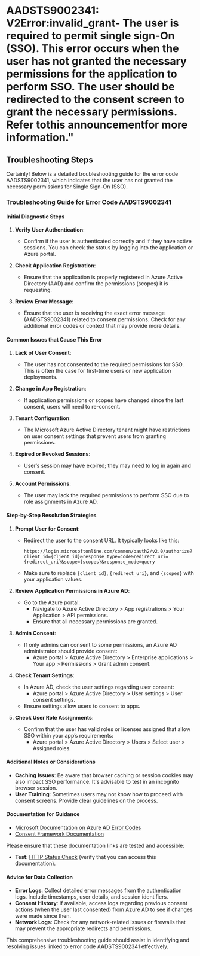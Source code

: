 
# AADSTS9002341: V2Error:invalid_grant- The user is required to permit single sign-On (SSO). This error occurs when the user has not granted the necessary permissions for the application to perform SSO. The user should be redirected to the consent screen to grant the necessary permissions. Refer tothis announcementfor more information."


## Troubleshooting Steps
Certainly! Below is a detailed troubleshooting guide for the error code AADSTS9002341, which indicates that the user has not granted the necessary permissions for Single Sign-On (SSO). 

### Troubleshooting Guide for Error Code AADSTS9002341

#### Initial Diagnostic Steps
1. **Verify User Authentication**:
   - Confirm if the user is authenticated correctly and if they have active sessions. You can check the status by logging into the application or Azure portal.
   
2. **Check Application Registration**:
   - Ensure that the application is properly registered in Azure Active Directory (AAD) and confirm the permissions (scopes) it is requesting.

3. **Review Error Message**:
   - Ensure that the user is receiving the exact error message (AADSTS9002341) related to consent permissions. Check for any additional error codes or context that may provide more details.

#### Common Issues that Cause This Error
1. **Lack of User Consent**:
   - The user has not consented to the required permissions for SSO. This is often the case for first-time users or new application deployments.

2. **Change in App Registration**:
   - If application permissions or scopes have changed since the last consent, users will need to re-consent.

3. **Tenant Configuration**:
   - The Microsoft Azure Active Directory tenant might have restrictions on user consent settings that prevent users from granting permissions.

4. **Expired or Revoked Sessions**:
   - User’s session may have expired; they may need to log in again and consent.

5. **Account Permissions**:
   - The user may lack the required permissions to perform SSO due to role assignments in Azure AD.

#### Step-by-Step Resolution Strategies
1. **Prompt User for Consent**:
   - Redirect the user to the consent URL. It typically looks like this:
     ```
     https://login.microsoftonline.com/common/oauth2/v2.0/authorize?client_id={client_id}&response_type=code&redirect_uri={redirect_uri}&scope={scopes}&response_mode=query
     ```
   - Make sure to replace `{client_id}`, `{redirect_uri}`, and `{scopes}` with your application values.

2. **Review Application Permissions in Azure AD**:
   - Go to the Azure portal:
     - Navigate to Azure Active Directory > App registrations > Your Application > API permissions.
     - Ensure that all necessary permissions are granted. 

3. **Admin Consent**:
   - If only admins can consent to some permissions, an Azure AD administrator should provide consent:
     - Azure portal > Azure Active Directory > Enterprise applications > Your app > Permissions > Grant admin consent.

4. **Check Tenant Settings**:
   - In Azure AD, check the user settings regarding user consent:
     - Azure portal > Azure Active Directory > User settings > User consent settings.
   - Ensure settings allow users to consent to apps.

5. **Check User Role Assignments**:
   - Confirm that the user has valid roles or licenses assigned that allow SSO within your app’s requirements:
     - Azure portal > Azure Active Directory > Users > Select user > Assigned roles.

#### Additional Notes or Considerations
- **Caching Issues**: Be aware that browser caching or session cookies may also impact SSO performance. It's advisable to test in an incognito browser session.
- **User Training**: Sometimes users may not know how to proceed with consent screens. Provide clear guidelines on the process.

#### Documentation for Guidance
- [Microsoft Documentation on Azure AD Error Codes](https://docs.microsoft.com/en-us/azure/active-directory/develop/reference-aad-error-codes)
- [Consent Framework Documentation](https://docs.microsoft.com/en-us/azure/active-directory/develop/v2-consent)
  
Please ensure that these documentation links are tested and accessible:
- **Test**: [HTTP Status Check](https://docs.microsoft.com/en-us/azure/active-directory/develop/v2-consent) (verify that you can access this documentation).

#### Advice for Data Collection
- **Error Logs**: Collect detailed error messages from the authentication logs. Include timestamps, user details, and session identifiers.
- **Consent History**: If available, access logs regarding previous consent actions (when the user last consented) from Azure AD to see if changes were made since then.
- **Network Logs**: Check for any network-related issues or firewalls that may prevent the appropriate redirects and permissions.

This comprehensive troubleshooting guide should assist in identifying and resolving issues linked to error code AADSTS9002341 effectively.
